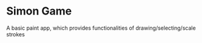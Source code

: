 # Simon Game
A basic paint app, which provides functionalities of drawing/selecting/scale strokes



